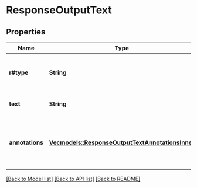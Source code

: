 # ResponseOutputText

## Properties

Name | Type | Description | Notes
------------ | ------------- | ------------- | -------------
**r#type** | **String** | Type discriminator that is always `output_text`. | 
**text** | **String** | Assistant generated text. | 
**annotations** | [**Vec<models::ResponseOutputTextAnnotationsInner>**](ResponseOutputText_annotations_inner.md) | Ordered list of annotations attached to the response text. | 

[[Back to Model list]](../README.md#documentation-for-models) [[Back to API list]](../README.md#documentation-for-api-endpoints) [[Back to README]](../README.md)


